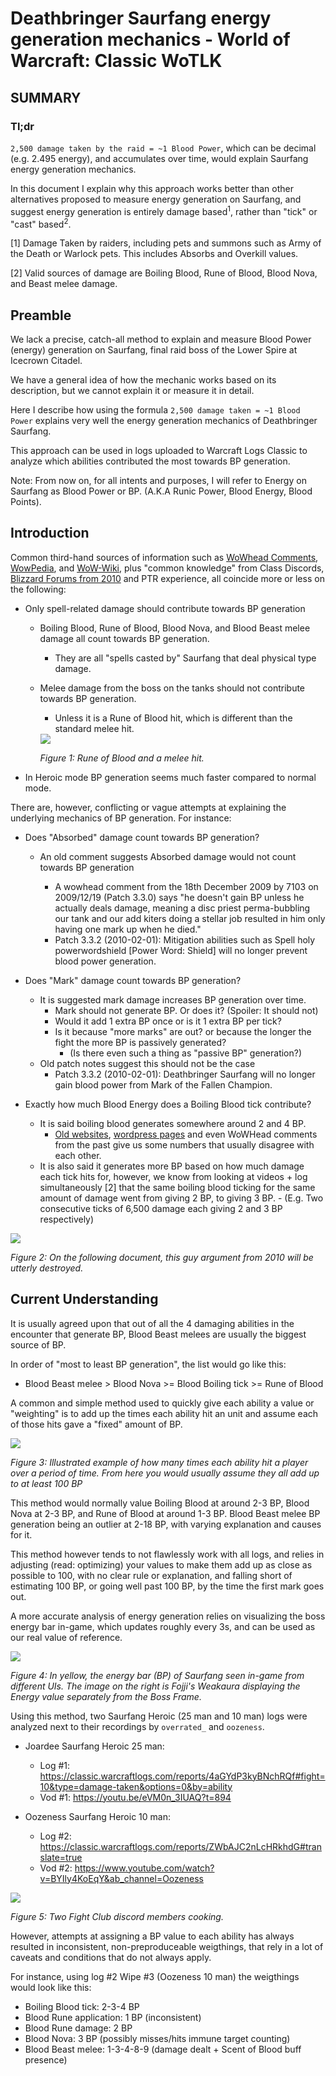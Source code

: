 # Deathbringer Saurfang energy generation mechanics - World of Warcraft: Classic WoTLK

## **SUMMARY**
### **Tl;dr**
`2,500 damage taken by the raid = ~1 Blood Power`, which can be decimal (e.g. 2.495 energy), and accumulates over time, would explain Saurfang energy generation mechanics.

In this document I explain why this approach works better than other alternatives proposed to measure energy generation on Saurfang, and suggest energy generation is entirely damage based<sup>1</sup>, rather than "tick" or "cast" based<sup>2</sup>.

[1] Damage Taken by raiders, including pets and summons such as Army of the Death or Warlock pets. This includes Absorbs and Overkill values.

[2] Valid sources of damage are Boiling Blood, Rune of Blood, Blood Nova, and Beast melee damage.

## Preamble

We lack a precise, catch-all method to explain and measure Blood Power (energy) generation on Saurfang, final raid boss of the Lower Spire at Icecrown Citadel. 

We have a general idea of how the mechanic works based on its description, but we cannot explain it or measure it in detail.

Here I describe how using the formula `2,500 damage taken = ~1 Blood Power` explains very well the energy generation mechanics of Deathbringer Saurfang.

This approach can be used in logs uploaded to Warcraft Logs Classic to analyze which abilities contributed the most towards BP generation.

Note: From now on, for all intents and purposes, I will refer to Energy on Saurfang as Blood Power or BP.
(A.K.A Runic Power, Blood Energy, Blood Points). 

## Introduction

Common third-hand sources of information such as [WoWhead Comments](https://www.wowhead.com/wotlk/npc=37813/deathbringer-saurfang#comments), [WowPedia](https://wowpedia.fandom.com/wiki/Deathbringer_Saurfang), and [WoW-Wiki](https://wowwiki-archive.fandom.com/wiki/Deathbringer_Saurfang), plus "common knowledge" from Class Discords, [Blizzard Forums from 2010](https://web.archive.org/web/20100213045756/http://forums.worldofwarcraft.com/thread.html?topicId=22749002374&sid=1&pageNo=1) and PTR experience, all coincide more or less on the following:

- Only spell-related damage should contribute towards BP generation
    - Boiling Blood, Rune of Blood, Blood Nova, and Blood Beast melee damage all count towards BP generation.
        - They are all "spells casted by" Saurfang that deal physical type damage.
    - Melee damage from the boss on the tanks should not contribute towards BP generation. 
        - Unless it is a Rune of Blood hit, which is different than the standard melee hit.
        <img src="_img/BloodRune_damage.png" />
        
        *Figure 1: Rune of Blood and a melee hit.*


- In Heroic mode BP generation seems much faster compared to normal mode.

There are, however, conflicting or vague attempts at explaining the underlying mechanics of BP generation. For instance: 

- Does "Absorbed" damage count towards BP generation?
    - An old comment suggests Absorbed damage would not count towards BP generation
    
        - A wowhead comment from the 18th December 2009 by 7103 on 2009/12/19 (Patch 3.3.0) says "he doesn't gain BP unless he actually deals damage, meaning a disc priest perma-bubbling our tank and our add kiters doing a stellar job resulted in him only having one mark up when he died."
        - Patch 3.3.2 (2010-02-01): Mitigation abilities such as Spell holy powerwordshield [Power Word: Shield] will no longer prevent blood power generation.
    
- Does "Mark" damage count towards BP generation?
    - It is suggested mark damage increases BP generation over time.
        - Mark should not generate BP. Or does it? (Spoiler: It should not)
        - Would it add 1 extra BP once or is it 1 extra BP per tick? 
        - Is it because "more marks" are out? or because the longer the fight the more BP is passively generated?
             - (Is there even such a thing as "passive BP" generation?)
    - Old patch notes suggest this should not be the case
        - Patch 3.3.2 (2010-02-01): Deathbringer Saurfang will no longer gain blood power from Mark of the Fallen Champion.
         

- Exactly how much Blood Energy does a Boiling Blood tick contribute? 
    - It is said boiling blood generates somewhere around 2 and 4 BP. 
        - [Old websites](https://typehforheals.com/raid-strategies/wrath-of-the-lich-king/icecrown-citadel/deathbringer-saurfang/#:~:text=Besides%20Blood%20Nova%2C%20Saurfang%20will%20be%20casting%20Boiling,or%20Divine%20Shield%20this%20should%20be%20done%20immediately), [wordpress pages](https://dontstandinthefire.wordpress.com/tactics/icecrown-citadel/deathbringer-saurfang-10-man/) and even WoWHead comments from the past give us some numbers that usually disagree with each other.
    - It is also said it generates more BP based on how much damage each tick hits for, however, we know from looking at videos + log simultaneously [2] that the same boiling blood ticking for the same amount of damage went from giving 2 BP, to giving 3 BP. 
          - (E.g. Two consecutive ticks of 6,500 damage each giving 2 and 3 BP respectively)
      
<img src="_img/Forum_comment_2010.png" />

*Figure 2: On the following document, this guy argument from 2010 will be utterly destroyed.*

## Current Understanding

It is usually agreed upon that out of all the 4 damaging abilities in the encounter that generate BP, Blood Beast melees are usually the biggest source of BP.

In order of "most to least BP generation", the list would go like this:

  - Blood Beast melee > Blood Nova >= Blood Boiling tick >= Rune of Blood 

A common and simple method used to quickly give each ability a value or "weighting" is to add up the times each ability hit an unit and assume each of those hits gave a "fixed" amount of BP.

<img src="_img/Saurfang_Energy_1.jpg" />

*Figure 3: Illustrated example of how many times each ability hit a player over a period of time. From here you would usually assume they all add up to at least 100 BP*

This method would normally value Boiling Blood at around 2-3 BP, Blood Nova at 2-3 BP, and Rune of Blood at around 1-3 BP. Blood Beast melee BP generation being an outlier at 2-18 BP, with varying explanation and causes for it. 

This method however tends to not flawlessly work with all logs, and relies in adjusting (read: optimizing) your values to make them add up as close as possible to 100, with no clear rule or explanation, and falling short of estimating 100 BP, or going well past 100 BP, by the time the first mark goes out.

A more accurate analysis of energy generation relies on visualizing the boss energy bar in-game, which updates roughly every 3s, and can be used as our real value of reference.

<img src="_img/Saurfang_energy_bar_ingame.jpg" />

*Figure 4: In yellow, the energy bar (BP) of Saurfang seen in-game from different UIs. The image on the right is Fojji's Weakaura displaying the Energy value separately from the Boss Frame.*

Using this method, two Saurfang Heroic (25 man and 10 man) logs were analyzed next to their recordings by `overrated_` and `oozeness`.

  - Joardee <Fusion> Saurfang Heroic 25 man:
      - Log #1: https://classic.warcraftlogs.com/reports/4aGYdP3kyBNchRQf#fight=10&type=damage-taken&options=0&by=ability
      - Vod #1: https://youtu.be/eVM0n_3IUAQ?t=894
        
  - Oozeness Saurfang Heroic 10 man: 
      - Log #2: https://classic.warcraftlogs.com/reports/ZWbAJC2nLcHRkhdG#translate=true
      - Vod #2: https://www.youtube.com/watch?v=BYIly4KoEqY&ab_channel=Oozeness 

<img src="_img/Fightclub_cooking.jpg" />

*Figure 5: Two Fight Club discord members cooking.*

However, attempts at assigning a BP value to each ability has always resulted in inconsistent, non-preproduceable weigthings, that rely in a lot of caveats and conditions that do not always apply.

For instance, using log #2 Wipe #3 (Oozeness 10 man) the weigthings would look like this:

  - Boiling Blood tick: 2-3-4 BP
  - Blood Rune application: 1 BP (inconsistent)
  - Blood Rune damage: 2 BP
  - Blood Nova: 3 BP (possibly misses/hits immune target counting)
  - Blood Beast melee: 1-3-4-8-9 (damage dealt + Scent of Blood buff presence) 


